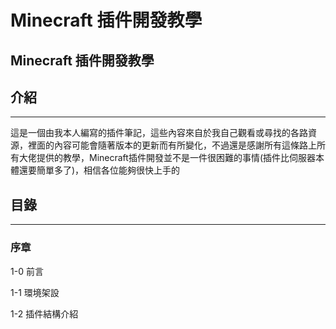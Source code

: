 # Minecraft 插件開發教學

## Minecraft 插件開發教學

## 介紹

***

這是一個由我本人編寫的插件筆記，這些內容來自於我自己觀看或尋找的各路資源，裡面的內容可能會隨著版本的更新而有所變化，不過還是感謝所有這條路上所有大佬提供的教學，Minecraft插件開發並不是一件很困難的事情(插件比伺服器本體還要簡單多了)，相信各位能夠很快上手的

## 目錄

***

### 序章

1-0 前言

1-1 環境架設

1-2 插件結構介紹
